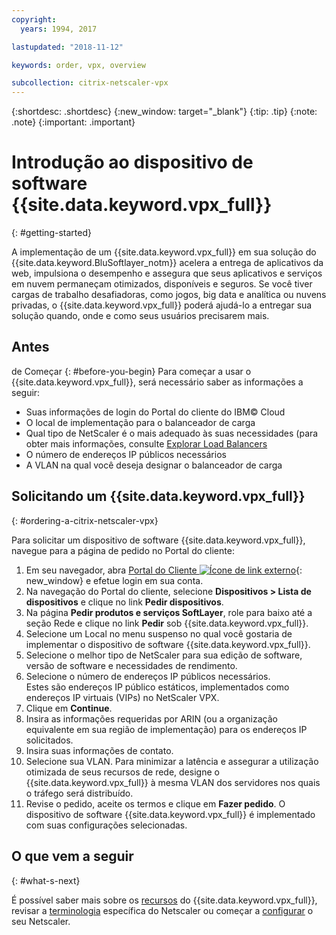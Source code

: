 ```yaml
---
copyright:
  years: 1994, 2017

lastupdated: "2018-11-12"

keywords: order, vpx, overview

subcollection: citrix-netscaler-vpx
---
```


{:shortdesc: .shortdesc}
{:new_window: target="_blank"}
{:tip: .tip}
{:note: .note}
{:important: .important}

# Introdução ao dispositivo de software {{site.data.keyword.vpx_full}}
{: #getting-started}

A implementação de um {{site.data.keyword.vpx_full}} em sua solução do {{site.data.keyword.BluSoftlayer_notm}} acelera a entrega de aplicativos da web, impulsiona o desempenho e assegura que seus aplicativos e serviços em nuvem permaneçam otimizados, disponíveis e seguros. Se você tiver cargas de trabalho desafiadoras, como jogos, big data e analítica ou nuvens privadas, o {{site.data.keyword.vpx_full}} poderá ajudá-lo a entregar sua solução quando, onde e como seus usuários precisarem mais.

## Antes
de Começar
{: #before-you-begin}
Para começar a usar o {{site.data.keyword.vpx_full}}, será necessário saber as informações a seguir:

* Suas informações de login do Portal do cliente do IBM© Cloud
* O local de implementação para o balanceador de carga
* Qual tipo de NetScaler é o mais adequado às suas necessidades (para obter mais informações, consulte [Explorar Load Balancers](/docs/infrastructure/loadbalancer-service?topic=loadbalancer-service-explore)
* O número de endereços IP públicos necessários
* A VLAN na qual você deseja designar o balanceador de carga

## Solicitando um {{site.data.keyword.vpx_full}}
{: #ordering-a-citrix-netscaler-vpx}

Para solicitar um dispositivo de software {{site.data.keyword.vpx_full}}, navegue para a página de pedido no Portal do cliente:

1. Em seu navegador, abra [Portal do Cliente ![Ícone de link externo](../../icons/launch-glyph.svg "Ícone de link externo")](https://control.softlayer.com/){: new_window} e efetue login em sua conta.
2. Na navegação do Portal do cliente, selecione **Dispositivos > Lista de dispositivos** e clique no link **Pedir dispositivos**.
3. Na página **Pedir produtos e serviços SoftLayer**, role para baixo até a seção Rede e clique no link **Pedir** sob {{site.data.keyword.vpx_full}}.
4. Selecione um Local no menu suspenso no qual você gostaria de implementar o dispositivo de software {{site.data.keyword.vpx_full}}.  
5. Selecione o melhor tipo de NetScaler para sua edição de software, versão de software e necessidades de rendimento.
6. Selecione o número de endereços IP públicos necessários.  
	Estes são endereços IP público estáticos, implementados como endereços IP virtuais (VIPs) no NetScaler VPX.
7. Clique em **Continue**.
8. Insira as informações requeridas por ARIN (ou a organização equivalente em sua região de implementação) para os endereços IP solicitados.
9. Insira suas informações de contato.
10. Selecione sua VLAN.
	Para minimizar a latência e assegurar a utilização otimizada de seus recursos de rede, designe o {{site.data.keyword.vpx_full}} à mesma VLAN dos servidores nos quais o tráfego será distribuído.
11. Revise o pedido, aceite os termos e clique em **Fazer pedido**. O dispositivo de software {{site.data.keyword.vpx_full}} é implementado com suas configurações selecionadas.

## O que vem a seguir
{: #what-s-next}

É possível saber mais sobre os [recursos](/docs/infrastructure/citrix-netscaler-vpx?topic=citrix-netscaler-vpx-about-citrix-netscaler-vpx) do {{site.data.keyword.vpx_full}}, revisar a [terminologia](/docs/infrastructure/citrix-netscaler-vpx?topic=citrix-netscaler-vpx-citrix-netscaler-vpx-terminology) específica do Netscaler ou começar a [configurar](/docs/infrastructure/citrix-netscaler-vpx?topic=citrix-netscaler-vpx-basic-load-balancing-configuration) o seu Netscaler.
